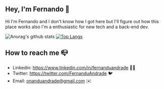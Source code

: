 ## Hey, I'm Fernando 👋  

Hi I'm Fernando and I don't know how I got here but I'll figure out how this place works also I'm a enthusiastic for new tech and a back-end dev.

![Anurag's github stats](https://github-readme-stats.vercel.app/api?username=fernanduandrade&show_icons=true&theme=synthwave)  [![Top Langs](https://github-readme-stats.vercel.app/api/top-langs/?username=fernanduandrade)](https://github.com/anuraghazra/github-readme-stats)


## How to reach me 📪

- Linkedin: https://www.linkedin.com/in/fernanduandrade 👨‍💼
- Twitter: https://twitter.com/FernanduAndrade 🐦
- Email: onanduandrade@gmail.com ✉️
